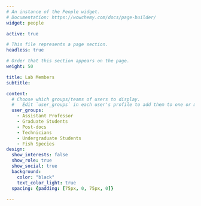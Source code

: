 ```yaml
---
# An instance of the People widget.
# Documentation: https://wowchemy.com/docs/page-builder/
widget: people

active: true

# This file represents a page section.
headless: true

# Order that this section appears on the page.
weight: 50

title: Lab Members
subtitle:

content:
  # Choose which groups/teams of users to display.
  #   Edit `user_groups` in each user's profile to add them to one or more of these groups.
  user_groups:
    - Assistant Professor
    - Graduate Students
    - Post-docs
    - Technicians
    - Undergraduate Students
    - Fish Species
design:
  show_interests: false
  show_role: true
  show_social: true
  background:
    color: "black"
    text_color_light: true
  spacing: {padding: [75px, 0, 75px, 0]}
  
---
```


<!-- Google tag (gtag.js) -->
<script async src="https://www.googletagmanager.com/gtag/js?id=G-C2THYYG4QP"></script>
<script>
  window.dataLayer = window.dataLayer || [];
  function gtag(){dataLayer.push(arguments);}
  gtag('js', new Date());

  gtag('config', 'G-C2THYYG4QP');
</script>

